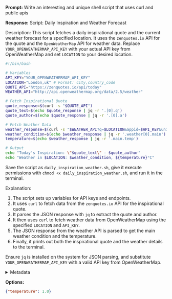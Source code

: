 **Prompt:**
Write an interesting and unique shell script that uses curl and public apis

**Response:**
Script: Daily Inspiration and Weather Forecast

Description:
This script fetches a daily inspirational quote and the current weather forecast for a specified location. It uses the `zenquotes.io` API for the quote and the `OpenWeatherMap` API for weather data. Replace `YOUR_OPENWEATHERMAP_API_KEY` with your actual API key from OpenWeatherMap and set `LOCATION` to your desired location.

```sh
#!/bin/bash

# Variables
API_KEY="YOUR_OPENWEATHERMAP_API_KEY"
LOCATION="London,uk" # Format: city,country_code
QUOTE_API="https://zenquotes.io/api/today"
WEATHER_API="http://api.openweathermap.org/data/2.5/weather"

# Fetch Inspirational Quote
quote_response=$(curl -s "$QUOTE_API")
quote_text=$(echo $quote_response | jq -r '.[0].q')
quote_author=$(echo $quote_response | jq -r '.[0].a')

# Fetch Weather Data
weather_response=$(curl -s "$WEATHER_API?q=$LOCATION&appid=$API_KEY&units=metric")
weather_condition=$(echo $weather_response | jq -r '.weather[0].main')
temperature=$(echo $weather_response | jq -r '.main.temp')

# Output
echo "Today's Inspiration: \"$quote_text\" - $quote_author"
echo "Weather in $LOCATION: $weather_condition, ${temperature}°C"
```

Save the script as `daily_inspiration_weather.sh`, give it execute permissions with `chmod +x daily_inspiration_weather.sh`, and run it in the terminal.

Explanation:
1. The script sets up variables for API keys and endpoints.
2. It uses `curl` to fetch data from the `zenquotes.io` API for the inspirational quote.
3. It parses the JSON response with `jq` to extract the quote and author.
4. It then uses `curl` to fetch weather data from OpenWeatherMap using the specified `LOCATION` and `API_KEY`.
5. The JSON response from the weather API is parsed to get the main weather condition and the temperature.
6. Finally, it prints out both the inspirational quote and the weather details to the terminal.

Ensure `jq` is installed on the system for JSON parsing, and substitute `YOUR_OPENWEATHERMAP_API_KEY` with a valid API key from OpenWeatherMap.

<details><summary>Metadata</summary>

- Duration: 33539 ms
- Datetime: 2023-12-26T18:58:40.655904
- Model: gpt-4-1106-preview

</details>

**Options:**
```json
{"temperature": 1.0}
```

